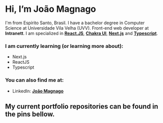 # Hi, I’m João Magnago
I'm from Espírito Santo, Brasil. I have a bachelor degree in Computer Science at Universidade Vila Velha (UVV). Front-end web developer at **Intranett**. I am specialized in **[React.JS](https://reactjs.org/)**, **[Chakra UI](https://chakra-ui.com/)**, **[Next.js](https://nextjs.org/)** and **[Typescript](https://www.typescriptlang.org/)**.

### I am currently learning (or learning more about):
* Next.js
* ReactJS
* Typescript

### You can also find me at:
* LinkedIn: **[João Magnago](https://www.linkedin.com/in/joaomagnago)**

## My current portfolio repositories can be found in the pins bellow.

